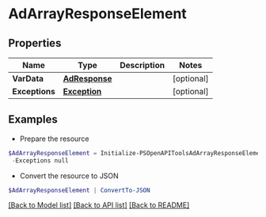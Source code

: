# AdArrayResponseElement
## Properties

Name | Type | Description | Notes
------------ | ------------- | ------------- | -------------
**VarData** | [**AdResponse**](AdResponse.md) |  | [optional] 
**Exceptions** | [**Exception**](Exception.md) |  | [optional] 

## Examples

- Prepare the resource
```powershell
$AdArrayResponseElement = Initialize-PSOpenAPIToolsAdArrayResponseElement  -VarData null `
 -Exceptions null
```

- Convert the resource to JSON
```powershell
$AdArrayResponseElement | ConvertTo-JSON
```

[[Back to Model list]](../README.md#documentation-for-models) [[Back to API list]](../README.md#documentation-for-api-endpoints) [[Back to README]](../README.md)

